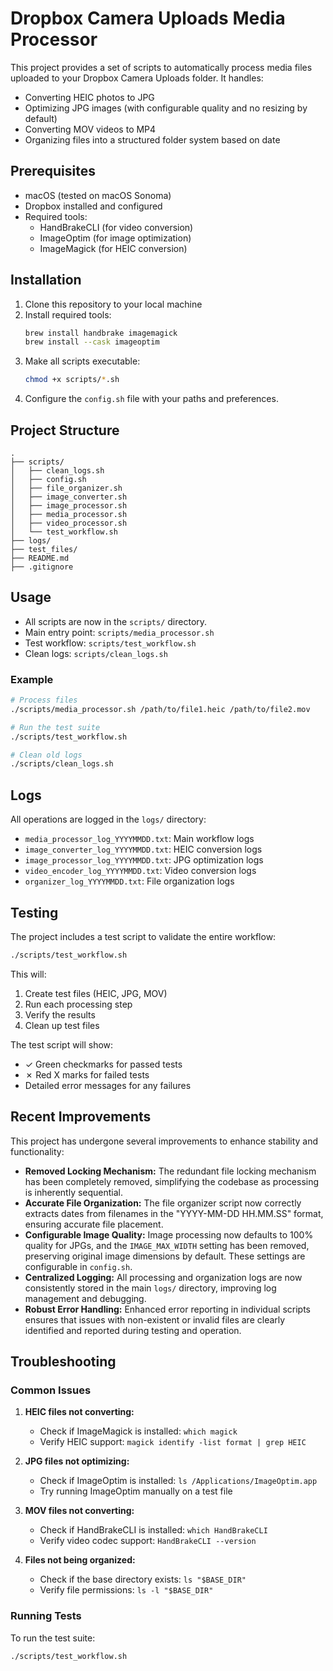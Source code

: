 # Dropbox Camera Uploads Media Processor

This project provides a set of scripts to automatically process media files uploaded to your Dropbox Camera Uploads folder. It handles:
- Converting HEIC photos to JPG
- Optimizing JPG images (with configurable quality and no resizing by default)
- Converting MOV videos to MP4
- Organizing files into a structured folder system based on date

## Prerequisites

- macOS (tested on macOS Sonoma)
- Dropbox installed and configured
- Required tools:
  - HandBrakeCLI (for video conversion)
  - ImageOptim (for image optimization)
  - ImageMagick (for HEIC conversion)

## Installation

1. Clone this repository to your local machine
2. Install required tools:
   ```bash
   brew install handbrake imagemagick
   brew install --cask imageoptim
   ```
3. Make all scripts executable:
   ```bash
   chmod +x scripts/*.sh
   ```
4. Configure the `config.sh` file with your paths and preferences.

## Project Structure

```
.
├── scripts/
│   ├── clean_logs.sh
│   ├── config.sh
│   ├── file_organizer.sh
│   ├── image_converter.sh
│   ├── image_processor.sh
│   ├── media_processor.sh
│   ├── video_processor.sh
│   └── test_workflow.sh
├── logs/
├── test_files/
├── README.md
├── .gitignore
```

## Usage

- All scripts are now in the `scripts/` directory.
- Main entry point: `scripts/media_processor.sh`
- Test workflow: `scripts/test_workflow.sh`
- Clean logs: `scripts/clean_logs.sh`

### Example

```bash
# Process files
./scripts/media_processor.sh /path/to/file1.heic /path/to/file2.mov

# Run the test suite
./scripts/test_workflow.sh

# Clean old logs
./scripts/clean_logs.sh
```

## Logs

All operations are logged in the `logs/` directory:
- `media_processor_log_YYYYMMDD.txt`: Main workflow logs
- `image_converter_log_YYYYMMDD.txt`: HEIC conversion logs
- `image_processor_log_YYYYMMDD.txt`: JPG optimization logs
- `video_encoder_log_YYYYMMDD.txt`: Video conversion logs
- `organizer_log_YYYYMMDD.txt`: File organization logs

## Testing

The project includes a test script to validate the entire workflow:

```bash
./scripts/test_workflow.sh
```

This will:
1. Create test files (HEIC, JPG, MOV)
2. Run each processing step
3. Verify the results
4. Clean up test files

The test script will show:
- ✓ Green checkmarks for passed tests
- ✗ Red X marks for failed tests
- Detailed error messages for any failures

## Recent Improvements

This project has undergone several improvements to enhance stability and functionality:

- **Removed Locking Mechanism:** The redundant file locking mechanism has been completely removed, simplifying the codebase as processing is inherently sequential.
- **Accurate File Organization:** The file organizer script now correctly extracts dates from filenames in the "YYYY-MM-DD HH.MM.SS" format, ensuring accurate file placement.
- **Configurable Image Quality:** Image processing now defaults to 100% quality for JPGs, and the `IMAGE_MAX_WIDTH` setting has been removed, preserving original image dimensions by default. These settings are configurable in `config.sh`.
- **Centralized Logging:** All processing and organization logs are now consistently stored in the main `logs/` directory, improving log management and debugging.
- **Robust Error Handling:** Enhanced error reporting in individual scripts ensures that issues with non-existent or invalid files are clearly identified and reported during testing and operation.

## Troubleshooting

### Common Issues

1. **HEIC files not converting:**
   - Check if ImageMagick is installed: `which magick`
   - Verify HEIC support: `magick identify -list format | grep HEIC`

2. **JPG files not optimizing:**
   - Check if ImageOptim is installed: `ls /Applications/ImageOptim.app`
   - Try running ImageOptim manually on a test file

3. **MOV files not converting:**
   - Check if HandBrakeCLI is installed: `which HandBrakeCLI`
   - Verify video codec support: `HandBrakeCLI --version`

4. **Files not being organized:**
   - Check if the base directory exists: `ls "$BASE_DIR"`
   - Verify file permissions: `ls -l "$BASE_DIR"`

### Running Tests

To run the test suite:
```bash
./scripts/test_workflow.sh
```